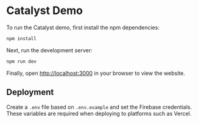 # Catalyst Demo

To run the Catalyst demo, first install the npm dependencies:

```bash
npm install
```

Next, run the development server:

```bash
npm run dev
```

Finally, open [http://localhost:3000](http://localhost:3000) in your browser to view the website.

## Deployment

Create a `.env` file based on `.env.example` and set the Firebase credentials. These variables are required when deploying to platforms such as Vercel.
